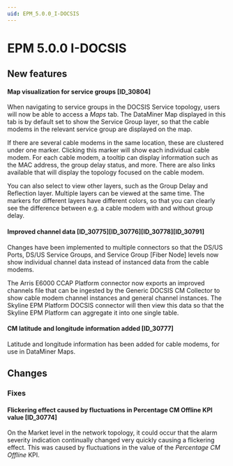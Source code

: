 ```yaml
---
uid: EPM_5.0.0_I-DOCSIS
---
```


# EPM 5.0.0 I-DOCSIS

## New features

#### Map visualization for service groups \[ID_30804\]

When navigating to service groups in the DOCSIS Service topology, users will now be able to access a *Maps* tab. The DataMiner Map displayed in this tab is by default set to show the Service Group layer, so that the cable modems in the relevant service group are displayed on the map.

If there are several cable modems in the same location, these are clustered under one marker. Clicking this marker will show each individual cable modem. For each cable modem, a tooltip can display information such as the MAC address, the group delay status, and more. There are also links available that will display the topology focused on the cable modem.

You can also select to view other layers, such as the Group Delay and Reflection layer. Multiple layers can be viewed at the same time. The markers for different layers have different colors, so that you can clearly see the difference between e.g. a cable modem with and without group delay.

#### Improved channel data \[ID_30775\]\[ID_30776\]\[ID_30778\]\[ID_30791\]

Changes have been implemented to multiple connectors so that the DS/US Ports, DS/US Service Groups, and Service Group \[Fiber Node\] levels now show individual channel data instead of instanced data from the cable modems.

The Arris E6000 CCAP Platform connector now exports an improved channels file that can be ingested by the Generic DOCSIS CM Collector to show cable modem channel instances and general channel instances. The Skyline EPM Platform DOCSIS connector will then view this data so that the Skyline EPM Platform can aggregate it into one single table.

#### CM latitude and longitude information added \[ID_30777\]

Latitude and longitude information has been added for cable modems, for use in DataMiner Maps.

## Changes

### Fixes

#### Flickering effect caused by fluctuations in Percentage CM Offline KPI value \[ID_30774\]

On the Market level in the network topology, it could occur that the alarm severity indication continually changed very quickly causing a flickering effect. This was caused by fluctuations in the value of the *Percentage CM Offline* KPI.
